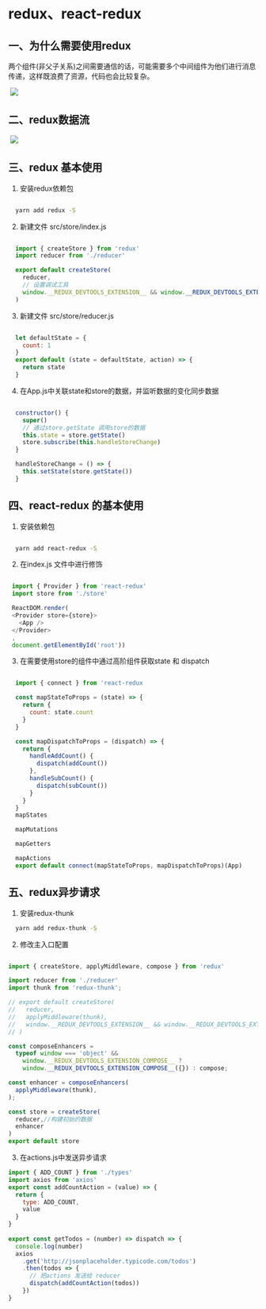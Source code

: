 # redux、react-redux
## 一、为什么需要使用redux  

两个组件(非父子关系)之间需要通信的话，可能需要多个中间组件为他们进行消息传递，这样既浪费了资源，代码也会比较复杂。

​	![](https://s2.loli.net/2022/02/26/aVUI9phwFCDQuPo.png)

## 二、redux数据流  

  ​	![](https://s2.loli.net/2022/02/26/mb734PfWJkjDAXn.jpg)

## 三、redux 基本使用

1. 安装redux依赖包 

  ```bash 

    yarn add redux -S  

  ```

2. 新建文件 src/store/index.js 

  ```js 

    import { createStore } from 'redux'
    import reducer from './reducer'

    export default createStore(
      reducer, 
      // 设置调试工具
      window.__REDUX_DEVTOOLS_EXTENSION__ && window.__REDUX_DEVTOOLS_EXTENSION__()
    )

  ```

3. 新建文件 src/store/reducer.js  

  ```js 

    let defaultState = {
      count: 1
    }
    export default (state = defaultState, action) => {
      return state
    }
  ```

4. 在App.js中关联state和store的数据，并监听数据的变化同步数据

  ```js

    constructor() {
      super()
      // 通过store.getState 调用store的数据 
      this.state = store.getState()
      store.subscribe(this.handleStoreChange)
    }

    handleStoreChange = () => {
      this.setState(store.getState())
    }
  ```


## 四、react-redux 的基本使用   

1. 安装依赖包  

  ```bash 

    yarn add react-redux -S  

  ```

2. 在index.js 文件中进行修饰

 ```js  

  import { Provider } from 'react-redux'
  import store from './store'

  ReactDOM.render(
  <Provider store={store}>
    <App />
  </Provider>
  ,
  document.getElementById('root'))

 ```

3. 在需要使用store的组件中通过高阶组件获取state 和 dispatch

  ```js 

    import { connect } from 'react-redux

    const mapStateToProps = (state) => {
      return {
        count: state.count
      }
    }

    const mapDispatchToProps = (dispatch) => {
      return {
        handleAddCount() {
          dispatch(addCount())
        },
        handleSubCount() {
          dispatch(subCount())
        }
      }
    }
    mapStates  

    mapMutations 

    mapGetters  

    mapActions  
    export default connect(mapStateToProps, mapDispatchToProps)(App)
  ```


## 五、redux异步请求 

1. 安装redux-thunk

```bash
  yarn add redux-thunk -S 

```

2. 修改主入口配置

```js

import { createStore, applyMiddleware, compose } from 'redux'

import reducer from './reducer'
import thunk from 'redux-thunk';

// export default createStore(
//   reducer,
//   applyMiddleware(thunk),
//   window.__REDUX_DEVTOOLS_EXTENSION__ && window.__REDUX_DEVTOOLS_EXTENSION__()
// )

const composeEnhancers =
  typeof window === 'object' &&
    window.__REDUX_DEVTOOLS_EXTENSION_COMPOSE__ ?
    window.__REDUX_DEVTOOLS_EXTENSION_COMPOSE__({}) : compose;

const enhancer = composeEnhancers(
  applyMiddleware(thunk),
);

const store = createStore(
  reducer,//构建初始的数据
  enhancer
)
export default store

```

3. 在actions.js中发送异步请求

```js
import { ADD_COUNT } from './types'
import axios from 'axios'
export const addCountAction = (value) => {
  return {
    type: ADD_COUNT,
    value
  }
}
   
export const getTodos = (number) => dispatch => {
  console.log(number)
  axios
    .get('http://jsonplaceholder.typicode.com/todos')
    .then(todos => {
      // 把actions 发送给 reducer   
      dispatch(addCountAction(todos))
    })
}
```

   